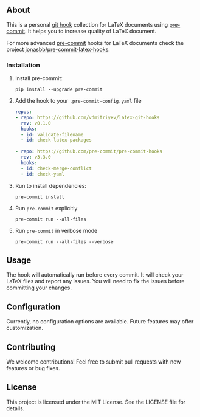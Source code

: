 ## About

This is a personal [git hook](https://git-scm.com/book/en/v2/Customizing-Git-Git-Hooks) collection for LaTeX documents using [pre-commit](https://github.com/pre-commit/pre-commit). It helps you to increase quality of LaTeX document. 

For more advanced [pre-commit](https://github.com/pre-commit/pre-commit) hooks for LaTeX documents check the project [jonasbb/pre-commit-latex-hooks](https://github.com/jonasbb/pre-commit-latex-hooks).

### Installation

1. Install pre-commit: 
    ```
    pip install --upgrade pre-commit
    ```
1. Add the hook to your `.pre-commit-config.yaml` file
    ```yaml
    repos:
    - repo: https://github.com/vdmitriyev/latex-git-hooks
      rev: v0.1.0
      hooks:
      - id: validate-filename
	  - id: check-latex-packages
        
    - repo: https://github.com/pre-commit/pre-commit-hooks
      rev: v3.3.0
      hooks:
      - id: check-merge-conflict
      - id: check-yaml
    ```
1. Run to install dependencies:
    ```
    pre-commit install 
    ```
1. Run `pre-commit` explicitly
	```
	pre-commit run --all-files
	```
1. Run `pre-commit` in verbose mode
	```
	pre-commit run --all-files --verbose
	```

## Usage

The hook will automatically run before every commit. It will check your LaTeX files and report any issues. You will need to fix the issues before committing your changes.

## Configuration

Currently, no configuration options are available.  Future features may offer customization.

## Contributing

We welcome contributions! Feel free to submit pull requests with new features or bug fixes.

## License

This project is licensed under the MIT License. See the LICENSE file for details.